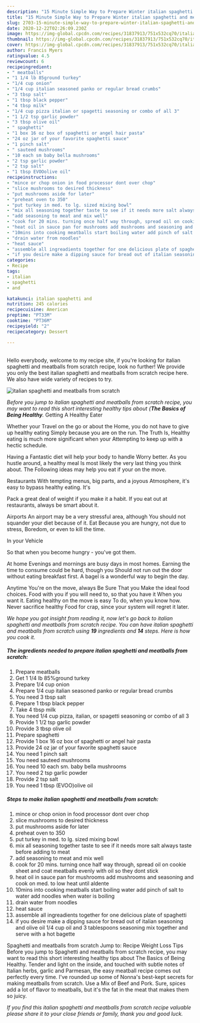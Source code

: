 ```yaml
---
description: "15 Minute Simple Way to Prepare Winter italian spaghetti and meatballs from scratch"
title: "15 Minute Simple Way to Prepare Winter italian spaghetti and meatballs from scratch"
slug: 2703-15-minute-simple-way-to-prepare-winter-italian-spaghetti-and-meatballs-from-scratch
date: 2020-12-22T02:26:09.230Z
image: https://img-global.cpcdn.com/recipes/31837913/751x532cq70/italian-spaghetti-and-meatballs-from-scratch-recipe-main-photo.jpg
thumbnail: https://img-global.cpcdn.com/recipes/31837913/751x532cq70/italian-spaghetti-and-meatballs-from-scratch-recipe-main-photo.jpg
cover: https://img-global.cpcdn.com/recipes/31837913/751x532cq70/italian-spaghetti-and-meatballs-from-scratch-recipe-main-photo.jpg
author: Francis Myers
ratingvalue: 4.5
reviewcount: 6
recipeingredient:
- " meatballs"
- "1 1/4 lb 85ground turkey"
- "1/4 cup onion"
- "1/4 cup italian seasoned panko or regular bread crumbs"
- "3 tbsp salt"
- "1 tbsp black pepper"
- "4 tbsp milk"
- "1/4 cup pizza italian or spagetti seasoning or combo of all 3"
- "1 1/2 tsp garlic powder"
- "3 tbsp olive oil"
- " spaghetti"
- "1 box 16 oz box of spaghetti or angel hair pasta"
- "24 oz jar of your favorite spaghetti sauce"
- "1 pinch salt"
- " sauteed mushrooms"
- "10 each sm baby bella mushrooms"
- "2 tsp garlic powder"
- "2 tsp salt"
- "1 tbsp EVOOolive oil"
recipeinstructions:
- "mince or chop onion in food processor dont over chop"
- "slice mushrooms to desired thickness"
- "put mushrooms aside for later"
- "preheat oven to 350"
- "put turkey in med. to lg. sized mixing bowl"
- "mix all seasoning together taste to see if it needs more salt always taste before adding to meat"
- "add seasoning to meat and mix well"
- "cook for 20 mins. turning once half way through, spread oil on cookie sheet and coat meatballs evenly with oil so they dont stick"
- "heat oil in sauce pan for mushrooms add mushrooms and seasoning and cook on med. to low heat until aldente"
- "10mins into cooking meatballs start boiling water add pinch of salt to water add noodles when water is boiling"
- "drain water from noodles"
- "heat sauce"
- "assemble all ingreadients together for one delicious plate of spaghetti"
- "if you desire make a dipping sauce for bread out of italian seasoning and olive oil 1/4 cup oil and 3 tablespoons seasoning mix together and serve with a hot bagette"
categories:
- Recipe
tags:
- italian
- spaghetti
- and

katakunci: italian spaghetti and 
nutrition: 245 calories
recipecuisine: American
preptime: "PT33M"
cooktime: "PT36M"
recipeyield: "2"
recipecategory: Dessert

---
```

<br>
Hello everybody, welcome to my recipe site, if you're looking for italian spaghetti and meatballs from scratch recipe, look no further! We provide you only the best italian spaghetti and meatballs from scratch recipe here. We also have wide variety of recipes to try.
<br>


![italian spaghetti and meatballs from scratch](https://img-global.cpcdn.com/recipes/31837913/751x532cq70/italian-spaghetti-and-meatballs-from-scratch-recipe-main-photo.jpg)

<i>Before you jump to italian spaghetti and meatballs from scratch recipe, you may want to read this short interesting healthy tips about {<strong>The Basics of Being Healthy</strong>.</i>
Getting A Healthy Eater

Whether your Travel on the go or about the
Home, you do not have to give up healthy eating
Simply because you are on the run. The Truth Is,
Healthy eating is much more significant when your
Attempting to keep up with a hectic schedule.

Having a Fantastic diet will help your body to handle
Worry better. As you hustle around, a healthy meal
Is most likely the very last thing you think about. The
Following ideas may help you eat if your on the move.

Restaurants
With tempting menus, big parts, and a joyous 
Atmosphere, it's easy to bypass healthy eating. It's

Pack a great deal of weight if you make it a habit.
If you eat out at restaurants, always be smart
about it.

Airports
An airport may be a very stressful area, although
You should not squander your diet because of it. Eat
Because you are hungry, not due to stress,
Boredom, or even to kill the time.

In your Vehicle 

So that when you become hungry - you've got them.

At home
Evenings and mornings are busy days in most homes.
Earning the time to consume could be hard, though you
Should not run out the door without eating breakfast
first. 
A bagel is a wonderful way to begin the day.

Anytime You're on the move, always Be Sure That you
Make the ideal food choices. 
Food with you if you will need to, so that you have it
When you want it. Eating healthy on the move is easy
To do, when you know how. Never sacrifice healthy
Food for crap, since your system will regret it later.


<i>We hope you got insight from reading it, now let's go back to italian spaghetti and meatballs from scratch recipe. You can have italian spaghetti and meatballs from scratch using <strong>19</strong> ingredients and <strong>14</strong> steps. Here is how you cook it.
</i>

##### The ingredients needed to prepare italian spaghetti and meatballs from scratch:

1. Prepare  meatballs
1. Get 1 1/4 lb 85%ground turkey
1. Prepare 1/4 cup onion
1. Prepare 1/4 cup italian seasoned panko or regular bread crumbs
1. You need 3 tbsp salt
1. Prepare 1 tbsp black pepper
1. Take 4 tbsp milk
1. You need 1/4 cup pizza, italian, or spagetti seasoning or combo of all 3
1. Provide 1 1/2 tsp garlic powder
1. Provide 3 tbsp olive oil
1. Prepare  spaghetti
1. Provide 1 box 16 oz box of spaghetti or angel hair pasta
1. Provide 24 oz jar of your favorite spaghetti sauce
1. You need 1 pinch salt
1. You need  sauteed mushrooms
1. You need 10 each sm. baby bella mushrooms
1. You need 2 tsp garlic powder
1. Provide 2 tsp salt
1. You need 1 tbsp (EVOO)olive oil


##### Steps to make italian spaghetti and meatballs from scratch:

1. mince or chop onion in food processor dont over chop
1. slice mushrooms to desired thickness
1. put mushrooms aside for later
1. preheat oven to 350
1. put turkey in med. to lg. sized mixing bowl
1. mix all seasoning together taste to see if it needs more salt always taste before adding to meat
1. add seasoning to meat and mix well
1. cook for 20 mins. turning once half way through, spread oil on cookie sheet and coat meatballs evenly with oil so they dont stick
1. heat oil in sauce pan for mushrooms add mushrooms and seasoning and cook on med. to low heat until aldente
1. 10mins into cooking meatballs start boiling water add pinch of salt to water add noodles when water is boiling
1. drain water from noodles
1. heat sauce
1. assemble all ingreadients together for one delicious plate of spaghetti
1. if you desire make a dipping sauce for bread out of italian seasoning and olive oil 1/4 cup oil and 3 tablespoons seasoning mix together and serve with a hot bagette


Spaghetti and meatballs from scratch Jump to: Recipe Weight Loss Tips Before you jump to Spaghetti and meatballs from scratch recipe, you may want to read this short interesting healthy tips about The Basics of Being Healthy. Tender and light on the inside, and touched with subtle notes of Italian herbs, garlic and Parmesan, the easy meatball recipe comes out perfectly every time. I&#39;ve rounded up some of Nonna&#39;s best-kept secrets for making meatballs from scratch. Use a Mix of Beef and Pork. Sure, spices add a lot of flavor to meatballs, but it&#39;s the fat in the meat that makes them so juicy. 

<i>If you find this italian spaghetti and meatballs from scratch recipe valuable please share it to your close friends or family, thank you and good luck.</i>
